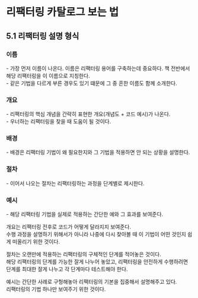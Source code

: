 <H1>리팩터링 카탈로그 보는 법</H1>

<H2>5.1 리팩터링 설명 형식</H2>
<H3>이름</H3>
- 가장 먼저 이름이 나온다. 이름은 리팩터링 용어를 구축하는데 중요하다. 책 전반에서 해당 리팩터링을 이 이름으로 지칭한다.<BR/>
- 같은 기법을 다르게 부른 경우도 있기 떄문에 그 중 흔한 이름도 함께 소개한다.<BR/>

<H3>개요</H3>
- 리팩터링의 핵심 개념을 간략히 표현한 개요(개념도 + 코드 예시)가 나온다.<BR/>
- 우너하는 리팩터링을 찾을 때 도움이 될 것이다.<BR/>

<H3>배경</H3>
- 배경은 리팩터링 기법이 왜 필요한지와 그 기법을 적용하면 안 되는 상황을 설명한다.<BR/>

<H3>절차</H3>
- 이어서 나오는 절차는 리팩터링하는 과정을 단계별로 제시한다.<BR/>

<H3>예시</H3>
- 해당 리팩터링 기법을 실제로 적용하는 간단한 예와 그 효과를 보여준다.<BR/>


개요는 리팩터링 전후로 코드가 어떻게 달라지지 보여준다.<BR/>
수행 과정을 설명하기 위해서가 아니라 나중에 다시 찾아볼 때 이 기법이 어떤 것인지 쉽게 떠올리기 위한 것이다.<BR/>

절차는 오랜만에 적용하는 리팩터링의 구체적인 단계를 적어놓은 것이다.<BR/>
해당 리팩터링의 단계를 가능한 잘게 나누어 놓았고, 리팩터링을 안전하게 수행하려면 단계를 최대한 잘게 나누고 각 단계마다 테스트해야 한다.<BR/>

예시는 간단한 사례로 구헝해놓아 리팩터링의 기본을 집중해서 설명해주고 있다.<BR/>
리팩터링의 기법 하나만 보여주기 위한 것이다.<BR/>

